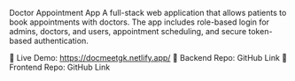 Doctor Appointment App
A full-stack web application that allows patients to book appointments with doctors. The app includes role-based login for admins, doctors, and users, appointment scheduling, and secure token-based authentication.

🔗 Live Demo: https://docmeetgk.netlify.app/ 
📂 Backend Repo: GitHub Link
📂 Frontend Repo: GitHub Link
